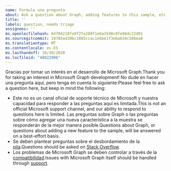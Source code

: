 ```yaml
---
name: Formule una pregunta
about: Ask a question about Graph, adding features to this sample, etc.
title: ''
labels: question, needs triage
assignees: ''
ms.openlocfilehash: 64704218fa9f2fe280f1e6a3598c8fe98dc22d01
ms.sourcegitcommit: 18785a430bc1885ccac1ebbe1f3eba634c58bea8
ms.translationtype: MT
ms.contentlocale: es-ES
ms.lasthandoff: 10/30/2020
ms.locfileid: "48822906"
---
```

<span data-ttu-id="9488a-102">Gracias por tomar un interés en el desarrollo de Microsoft Graph.</span><span class="sxs-lookup"><span data-stu-id="9488a-102">Thank you for taking an interest in Microsoft Graph development!</span></span> <span data-ttu-id="9488a-103">No dude en hacer una pregunta aquí, pero tenga en cuenta lo siguiente:</span><span class="sxs-lookup"><span data-stu-id="9488a-103">Please feel free to ask a question here, but keep in mind the following:</span></span>

- <span data-ttu-id="9488a-104">Este no es un canal oficial de soporte técnico de Microsoft y nuestra capacidad para responder a las preguntas aquí es limitada.</span><span class="sxs-lookup"><span data-stu-id="9488a-104">This is not an official Microsoft support channel, and our ability to respond to questions here is limited.</span></span> <span data-ttu-id="9488a-105">Las preguntas sobre Graph o las preguntas sobre cómo agregar una nueva característica a la muestra se responderán de la mejor manera posible.</span><span class="sxs-lookup"><span data-stu-id="9488a-105">Questions about Graph, or questions about adding a new feature to the sample, will be answered on a best-effort basis.</span></span>
- <span data-ttu-id="9488a-106">Se deben plantear preguntas sobre el desbordamiento de la [pila](https://stackoverflow.com/questions/tagged/microsoft-graph).</span><span class="sxs-lookup"><span data-stu-id="9488a-106">Questions should be asked on [Stack Overflow](https://stackoverflow.com/questions/tagged/microsoft-graph).</span></span>
- <span data-ttu-id="9488a-107">Los problemas de Microsoft Graph se deben controlar a través de la [compatibilidad](https://developer.microsoft.com/graph/support).</span><span class="sxs-lookup"><span data-stu-id="9488a-107">Issues with Microsoft Graph itself should be handled through [support](https://developer.microsoft.com/graph/support).</span></span>
